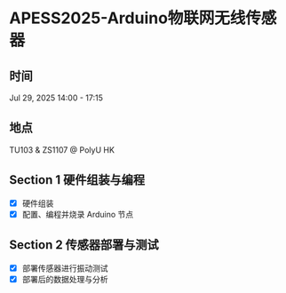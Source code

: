 # APESS2025-Arduino物联网无线传感器

## 时间

Jul 29, 2025 14:00 - 17:15

## 地点

TU103 & ZS1107 @ PolyU HK

## Section 1 硬件组装与编程

- [x] 硬件组装
- [x] 配置、编程并烧录 Arduino 节点

## Section 2 传感器部署与测试

- [x] 部署传感器进行振动测试
- [x] 部署后的数据处理与分析